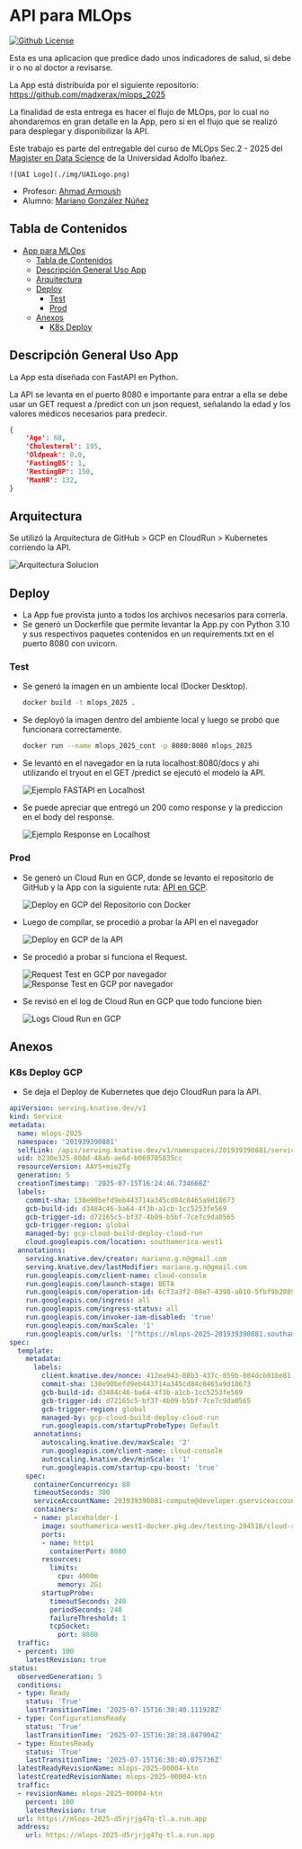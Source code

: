 # API para MLOps

[![Github License](https://img.shields.io/badge/License-Apache%202.0-green.svg)](https://opensource.org/licenses/Apache-2.0)

Esta es una aplicacion que predice dado unos indicadores de salud, si debe ir o no al doctor a revisarse.

La App está distribuida por el siguiente repositorio: https://github.com/madxerax/mlops_2025

La finalidad de esta entrega es hacer el flujo de MLOps, por lo cual no ahondaremos en gran detalle en la App, pero si en el flujo que se realizó para desplegar y disponibilizar la API.

Este trabajo es parte del entregable del curso de MLOps Sec.2 - 2025 del [Magister en Data Science](https://www.uai.cl/postgrados/magisteres/magister-en-data-science) de la Universidad Adolfo Ibañez.

    ![UAI Logo](./img/UAILogo.png)

- Profesor: [Ahmad Armoush](https://www.uai.cl/profesores/ingenieria-y-ciencias/ahmad-armoush)
- Alumno: [Mariano González Núñez](https://www.linkedin.com/in/marianogn/)


## Tabla de Contenidos

- [App para MLOps](#App-para-MLOps)
  - [Tabla de Contenidos](#tabla-de-contenidos)
  - [Descripción General Uso App](#descripcion-general-uso-app)
  - [Arquitectura](#arquitectura)
  - [Deploy](#deploy)
    - [Test](#test)
    - [Prod](#prod)
  - [Anexos](#anexos)
    - [K8s Deploy](#k8s-deploy)

## Descripción General Uso App

La App esta diseñada con FastAPI en Python.

La API se levanta en el puerto 8080 e importante para entrar a ella se debe usar un GET request a /predict con un json request, señalando la edad y los valores médicos necesarios para predecir.

```json
{
    'Age': 68,
    'Cholesterol': 195,
    'Oldpeak': 0.0,
    'FastingBS': 1,
    'RestingBP': 150,
    'MaxHR': 132,
}
```

## Arquitectura

Se utilizó la Arquitectura de GitHub > GCP en CloudRun > Kubernetes corriendo la API.

![Arquitectura Solucion](./img/ArquitecturaMLOps.drawio.png)

## Deploy

- La App fue provista junto a todos los archivos necesarios para correrla.
- Se generó un Dockerfile que permite levantar la App.py con Python 3.10 y sus respectivos paquetes contenidos en un requirements.txt en el puerto 8080 con uvicorn.


### Test

- Se generó la imagen en un ambiente local (Docker Desktop).

  ```sh
  docker build -t mlops_2025 .
  ```
- Se deployó la imagen dentro del ambiente local y luego se probó que funcionara correctamente.

  ```sh
  docker run --name mlops_2025_cont -p 8080:8080 mlops_2025

  ```
- Se levantó en el navegador en la ruta localhost:8080/docs y ahi utilizando el tryout en el GET /predict se ejecutó el modelo la API.

  ![Ejemplo FASTAPI en Localhost](./img/FastApi.png)
- Se puede apreciar que entregó un 200 como response y la prediccion en el body del response.

  ![Ejemplo Response en Localhost](./img/ResponseFastApi.png)


### Prod

- Se generó un Cloud Run en GCP, donde se levanto el repositorio de GitHub y la App con la siguiente ruta:
  [API en GCP](https://mlops-2025-201939390881.southamerica-west1.run.app).

  ![Deploy en GCP del Repositorio con Docker](./img/GCPCloudRun.png)
- Luego de compilar, se procedió a probar la API en el navegador

  ![Deploy en GCP de la API](./img/GCPAPIDocs.png)
- Se procedió a probar si funciona el Request.

  ![Request Test en GCP por navegador](./img/GCPGetAPI.png)
  ![Response Test en GCP por navegador](./img/GCPResponseAPI.png)
- Se revisó en el log de Cloud Run en GCP que todo funcione bien

  ![Logs Cloud Run en GCP](./img/GCPCloudRunLog.png)


## Anexos

### K8s Deploy GCP

- Se deja el Deploy de Kubernetes que dejo CloudRun para la API.

```yaml
apiVersion: serving.knative.dev/v1
kind: Service
metadata:
  name: mlops-2025
  namespace: '201939390881'
  selfLink: /apis/serving.knative.dev/v1/namespaces/201939390881/services/mlops-2025
  uid: b230e325-808d-48ab-ae6d-b069705835cc
  resourceVersion: AAY5+mie2Tg
  generation: 5
  creationTimestamp: '2025-07-15T16:24:46.734668Z'
  labels:
    commit-sha: 138e90befd9eb443714a345cd84c0465a9d18673
    gcb-build-id: d3484c46-ba64-4f3b-a1cb-1cc5253fe569
    gcb-trigger-id: d72165c5-bf37-4b09-b5bf-7ce7c9da0565
    gcb-trigger-region: global
    managed-by: gcp-cloud-build-deploy-cloud-run
    cloud.googleapis.com/location: southamerica-west1
  annotations:
    serving.knative.dev/creator: mariano.g.n@gmail.com
    serving.knative.dev/lastModifier: mariano.g.n@gmail.com
    run.googleapis.com/client-name: cloud-console
    run.googleapis.com/launch-stage: BETA
    run.googleapis.com/operation-id: 6cf3a3f2-08e7-4398-a810-5fbf9b208946
    run.googleapis.com/ingress: all
    run.googleapis.com/ingress-status: all
    run.googleapis.com/invoker-iam-disabled: 'true'
    run.googleapis.com/maxScale: '1'
    run.googleapis.com/urls: '["https://mlops-2025-201939390881.southamerica-west1.run.app","https://mlops-2025-d5rjrjg47q-tl.a.run.app"]'
spec:
  template:
    metadata:
      labels:
        client.knative.dev/nonce: 412ea943-88b3-437c-859b-884dcb81be81
        commit-sha: 138e90befd9eb443714a345cd84c0465a9d18673
        gcb-build-id: d3484c46-ba64-4f3b-a1cb-1cc5253fe569
        gcb-trigger-id: d72165c5-bf37-4b09-b5bf-7ce7c9da0565
        gcb-trigger-region: global
        managed-by: gcp-cloud-build-deploy-cloud-run
        run.googleapis.com/startupProbeType: Default
      annotations:
        autoscaling.knative.dev/maxScale: '2'
        run.googleapis.com/client-name: cloud-console
        autoscaling.knative.dev/minScale: '1'
        run.googleapis.com/startup-cpu-boost: 'true'
    spec:
      containerConcurrency: 80
      timeoutSeconds: 300
      serviceAccountName: 201939390881-compute@developer.gserviceaccount.com
      containers:
      - name: placeholder-1
        image: southamerica-west1-docker.pkg.dev/testing-294516/cloud-run-source-deploy/mlops_2025/mlops-2025:138e90befd9eb443714a345cd84c0465a9d18673
        ports:
        - name: http1
          containerPort: 8080
        resources:
          limits:
            cpu: 4000m
            memory: 2Gi
        startupProbe:
          timeoutSeconds: 240
          periodSeconds: 240
          failureThreshold: 1
          tcpSocket:
            port: 8080
  traffic:
  - percent: 100
    latestRevision: true
status:
  observedGeneration: 5
  conditions:
  - type: Ready
    status: 'True'
    lastTransitionTime: '2025-07-15T16:38:40.111928Z'
  - type: ConfigurationsReady
    status: 'True'
    lastTransitionTime: '2025-07-15T16:38:38.847904Z'
  - type: RoutesReady
    status: 'True'
    lastTransitionTime: '2025-07-15T16:38:40.075736Z'
  latestReadyRevisionName: mlops-2025-00004-ktn
  latestCreatedRevisionName: mlops-2025-00004-ktn
  traffic:
  - revisionName: mlops-2025-00004-ktn
    percent: 100
    latestRevision: true
  url: https://mlops-2025-d5rjrjg47q-tl.a.run.app
  address:
    url: https://mlops-2025-d5rjrjg47q-tl.a.run.app
```


